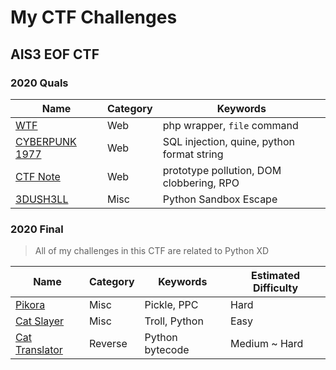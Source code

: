 # My CTF Challenges
## AIS3 EOF CTF

### 2020 Quals

   Name   | Category | Keywords
----------|----------|----------
[WTF](ais3-eof/2020-quals/Web/what-the-file)             | Web  | php wrapper, `file` command
[CYBERPUNK 1977](ais3-eof/2020-quals/Web/CYBERPUNK1977)  | Web  | SQL injection, quine, python format string
[CTF Note](ais3-eof/2020-quals/Web/ctf-note)             | Web  | prototype pollution, DOM clobbering, RPO
[3DUSH3LL](ais3-eof/2020-quals/3DUSH3LL)                 | Misc | Python Sandbox Escape


### 2020 Final

> All of my challenges in this CTF are related to Python XD

   Name   | Category | Keywords | Estimated Difficulty
----------|----------|----------|----------------------
[Pikora](ais3-eof/2020-final/pikora)                 | Misc    | Pickle, PPC     | Hard
[Cat Slayer](ais3-eof/2020-final/cat-slayer)         | Misc    | Troll, Python   | Easy
[Cat Translator](ais3-eof/2020-final/cat-translator) | Reverse | Python bytecode | Medium ~ Hard
